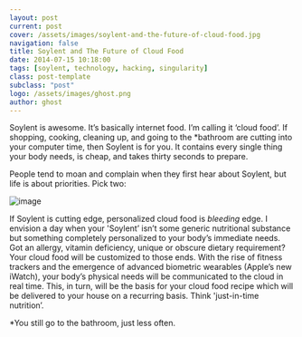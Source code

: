 ```yaml
---
layout: post
current: post
cover: /assets/images/soylent-and-the-future-of-cloud-food.jpg
navigation: false
title: Soylent and The Future of Cloud Food
date: 2014-07-15 10:18:00
tags: [soylent, technology, hacking, singularity]
class: post-template
subclass: "post"
logo: /assets/images/ghost.png
author: ghost
---
```


Soylent is awesome. It’s basically internet food. I’m calling it ‘cloud food’. If shopping, cooking, cleaning up, and going to the \*bathroom are cutting into your computer time, then Soylent is for you. It contains every single thing your body needs, is cheap, and takes thirty seconds to prepare.

People tend to moan and complain when they first hear about Soylent, but life is about priorities. Pick two:

![image](/assetsimages/blog8.png)

If Soylent is cutting edge, personalized cloud food is _bleeding_ edge. I envision a day when your 'Soylent’ isn’t some generic nutritional substance but something completely personalized to your body’s immediate needs. Got an allergy, vitamin deficiency, unique or obscure dietary requirement? Your cloud food will be customized to those ends. With the rise of fitness trackers and the emergence of advanced biometric wearables (Apple’s new iWatch), your body’s physical needs will be communicated to the cloud in real time. This, in turn, will be the basis for your cloud food recipe which will be delivered to your house on a recurring basis. Think 'just-in-time nutrition’.

\*You still go to the bathroom, just less often.
